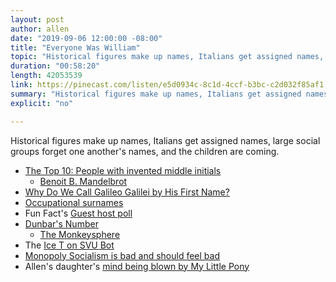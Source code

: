 ```yaml
---
layout: post
author: allen
date: "2019-09-06 12:00:00 -08:00"
title: "Everyone Was William"
topic: "Historical figures make up names, Italians get assigned names, large social groups forget one another's names, and the children are coming."
duration: "00:58:20"
length: 42053539
link: https://pinecast.com/listen/e5d0934c-8c1d-4ccf-b3bc-c2d032f85af1.mp3
summary: "Historical figures make up names, Italians get assigned names, large social groups forget one another's names, and the children are coming."
explicit: "no"

---
```


Historical figures make up names, Italians get assigned names, large social groups forget one another's names, and the children are coming.

- [The Top 10: People with invented middle initials](https://www.independent.co.uk/voices/the-top-10-people-with-invented-middle-initials-a7072176.html)
  - [Benoit B. Mandelbrot](https://en.m.wikipedia.org/wiki/Benoit_Mandelbrot)
- [Why Do We Call Galileo Galilei by His First Name?](https://slate.com/news-and-politics/2009/08/why-we-don-t-use-galileo-s-last-name.html)
- [Occupational surnames](https://en.wiktionary.org/wiki/Category:English_surnames_from_occupations)
- Fun Fact's [Guest host poll](https://twitter.com/funfactfm/status/1166837234160455680) 
- [Dunbar's Number](https://en.wikipedia.org/wiki/Dunbar%27s_number)
  - [The Monkeysphere](https://www.cracked.com/article_14990_what-monkeysphere.html)
- The [Ice T on SVU Bot](https://twitter.com/icetsvu)
- [Monopoly Socialism is bad and should feel bad](https://www.polygon.com/2019/8/27/20830085/monopoly-socialism-board-game-hasbro-target)
- Allen's daughter's [mind being blown by My Little Pony](https://twitter.com/apike/status/1166191315857498114)
